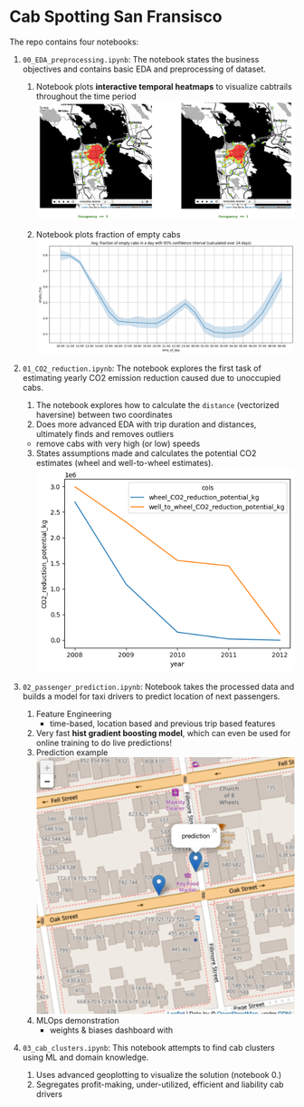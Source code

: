 # Cab Spotting San Fransisco

The repo contains four notebooks:

1. `00_EDA_preprocessing.ipynb`: The notebook states the business objectives and contains basic EDA and preprocessing of dataset.
   1. Notebook plots **interactive temporal heatmaps** to visualize cabtrails throughout the time period
   ![images/emptyvsfilled.png](images/emptyvsfilled.png)
   
   2. Notebook plots fraction of empty cabs
   ![images/frac_empty_cabs.png](images/frac_empty_cabs.png)
2. `01_CO2_reduction.ipynb`: The notebook explores the first task of estimating yearly CO2 emission reduction caused due to unoccupied cabs.
   1. The notebook explores how to calculate the `distance` (vectorized haversine) between two coordinates
   2. Does more advanced EDA with trip duration and distances, ultimately finds and removes outliers
     - remove cabs with very high (or low) speeds
   3. States assumptions made and calculates the potential CO2 estimates (wheel and well-to-wheel estimates).
   ![images/co2](images/co2.png)
   
3. `02_passenger_prediction.ipynb`: Notebook takes the processed data and builds a model for taxi drivers to predict location of next passengers.
   1. Feature Engineering
      - time-based, location based and previous trip based features
   2. Very fast **hist gradient boosting model**, which can even be used for online training to do live predictions!
   3. Prediction example
   ![images/pred_ex](images/pred_ex.png)
   4. MLOps demonstration
      - weights & biases dashboard with
4. `03_cab_clusters.ipynb`: This notebook attempts to find cab clusters using ML and domain knowledge.
   1. Uses advanced geoplotting to visualize the solution (notebook 0.)
   2. Segregates profit-making, under-utilized, efficient and liability cab drivers



